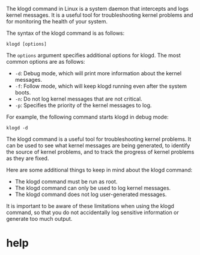 The klogd command in Linux is a system daemon that intercepts and logs kernel messages. It is a useful tool for troubleshooting kernel problems and for monitoring the health of your system.

The syntax of the klogd command is as follows:

```
klogd [options]
```

The `options` argument specifies additional options for klogd. The most common options are as follows:

* `-d`: Debug mode, which will print more information about the kernel messages.
* `-f`: Follow mode, which will keep klogd running even after the system boots.
* `-n`: Do not log kernel messages that are not critical.
* `-p`: Specifies the priority of the kernel messages to log.

For example, the following command starts klogd in debug mode:

```
klogd -d
```

The klogd command is a useful tool for troubleshooting kernel problems. It can be used to see what kernel messages are being generated, to identify the source of kernel problems, and to track the progress of kernel problems as they are fixed.

Here are some additional things to keep in mind about the klogd command:

* The klogd command must be run as root.
* The klogd command can only be used to log kernel messages.
* The klogd command does not log user-generated messages.

It is important to be aware of these limitations when using the klogd command, so that you do not accidentally log sensitive information or generate too much output.



# help 

```

```
